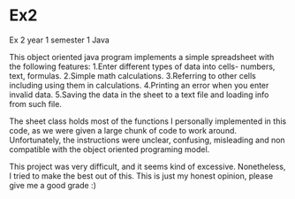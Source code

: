 # Ex2
Ex 2 year 1 semester 1 Java

This object oriented java program implements a simple spreadsheet with the following features:
  1.Enter different types of data into cells- numbers, text, formulas.
  2.Simple math calculations.
  3.Referring to other cells including using them in calculations.
  4.Printing an error when you enter invalid data.
  5.Saving the data in the sheet to a text file and loading info from such file.

The sheet class holds most of the functions I personally implemented in this code, as we were given a large chunk of code to work around. Unfortunately, the instructions were unclear, confusing, misleading and non compatible with the object oriented programing model.

This project was very difficult, and it seems kind of excessive.
Nonetheless, I tried to make the best out of this.
This is just my honest opinion, please give me a good grade :)
